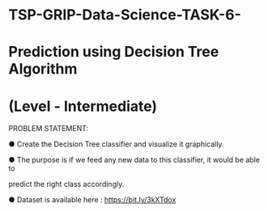# TSP-GRIP-Data-Science-TASK-6-

# Prediction using Decision Tree Algorithm

# (Level - Intermediate)

PROBLEM STATEMENT: 

● Create the Decision Tree classifier and visualize it graphically.

● The purpose is if we feed any new data to this classifier, it would be able to

predict the right class accordingly.

● Dataset is available here : https://bit.ly/3kXTdox
